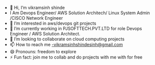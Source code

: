 - 👋 Hi, I’m vikramsinh shinde
- I Am Devops Engineer/ AWS Solution Architech/ Linux System Admin /CISCO Network Engineer
- 👀 I’m interested in aws/devops git projects
- 🌱 I’m currently working in PJSOFTTECH.PVT.LTD for role Devops Engineer / AWS Solution Architect.
- 💞️ I’m looking to collaborate on cloud computing projects
- 📫 How to reach me -vikramsinhshindesinh@gmail.com
- 😄 Pronouns:  freedom to explore 
- ⚡ Fun fact: join me to collab and do projects with me with for free 

<!---
vikramsinhshinde/vikramsinhshinde is a ✨ special ✨ repository because its `README.md` (this file) appears on your GitHub profile.
You can click the Preview link to take a look at your changes.
--->
